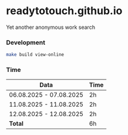 # readytotouch.github.io
Yet another anonymous work search

### Development
```bash
make build view-online
```

### Time
| Data                    | Time |
|-------------------------|------|
| 06.08.2025 - 07.08.2025 | 2h   |
| 11.08.2025 - 11.08.2025 | 2h   |
| 12.08.2025 - 12.08.2025 | 2h   |
| **Total**               | 6h   |